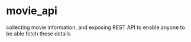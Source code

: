 # movie_api
collecting movie information, and exposing REST API to enable anyone to be able fetch these details
